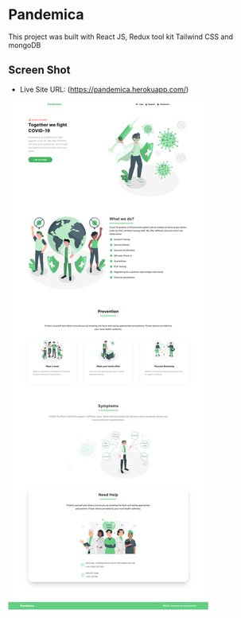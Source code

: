 # Pandemica

This project was built with React JS, Redux tool kit Tailwind CSS and mongoDB

## Screen Shot

- Live Site URL: (https://pandemica.herokuapp.com/)

![desktop](./src/images/desktop.png)
